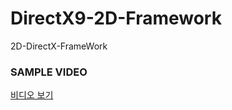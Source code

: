 # DirectX9-2D-Framework
 2D-DirectX-FrameWork

 ### SAMPLE VIDEO
[비디오 보기](https://file.notion.so/f/s/6b507ae6-1bc7-498e-bda9-449af472cc16/%EB%85%B9%ED%99%94_2023_07_19_17_51_46_496.mp4?id=063fab9d-7a11-4897-a077-b37d36ce0bf9&table=block&spaceId=2b7cc640-ccde-444e-b34a-e4adcd1367c6&expirationTimestamp=1697803200000&signature=M8YCVT5PtmXUbXNjY-J6hFygPcoS9PH5msxsopL91FY&downloadName=%EB%85%B9%ED%99%94_2023_07_19_17_51_46_496.mp4)


